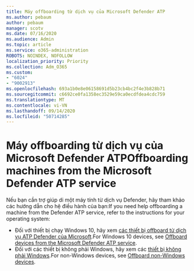 ```yaml
---
title: Máy offboarding từ dịch vụ của Microsoft Defender ATP
ms.author: pebaum
author: pebaum
manager: scotv
ms.date: 07/16/2020
ms.audience: Admin
ms.topic: article
ms.service: o365-administration
ROBOTS: NOINDEX, NOFOLLOW
localization_priority: Priority
ms.collection: Adm_O365
ms.custom:
- "6024"
- "9002913"
ms.openlocfilehash: 693a1b0e8e06158691d5b23cb4bc2f4e3b828b71
ms.sourcegitcommit: c6692ce0fa1358ec3529e59ca0ecdfdea4cdc759
ms.translationtype: MT
ms.contentlocale: vi-VN
ms.lasthandoff: 09/14/2020
ms.locfileid: "50714285"
---
```

# <a name="offboarding-machines-from-the-microsoft-defender-atp-service"></a><span data-ttu-id="22205-102">Máy offboarding từ dịch vụ của Microsoft Defender ATP</span><span class="sxs-lookup"><span data-stu-id="22205-102">Offboarding machines from the Microsoft Defender ATP service</span></span>

<span data-ttu-id="22205-103">Nếu bạn cần trợ giúp di một máy tính từ dịch vụ Defender, hãy tham khảo các hướng dẫn cho hệ điều hành của bạn:</span><span class="sxs-lookup"><span data-stu-id="22205-103">If you need help offboarding a machine from the Defender ATP service, refer to the instructions for your operating system:</span></span>  

- <span data-ttu-id="22205-104">Đối với thiết bị chạy Windows 10, hãy xem [các thiết bị offboard từ dịch vụ ATP Defender của Microsoft](https://docs.microsoft.com/windows/security/threat-protection/microsoft-defender-atp/offboard-machines#offboard-windows-10-devices).</span><span class="sxs-lookup"><span data-stu-id="22205-104">For Windows 10 devices, see [Offboard devices from the Microsoft Defender ATP service](https://docs.microsoft.com/windows/security/threat-protection/microsoft-defender-atp/offboard-machines#offboard-windows-10-devices).</span></span>
- <span data-ttu-id="22205-105">Đối với các thiết bị không phải Windows, hãy xem các [thiết bị không phải Windows](https://docs.microsoft.com/windows/security/threat-protection/microsoft-defender-atp/configure-endpoints-non-windows#offboard-non-windows-devices).</span><span class="sxs-lookup"><span data-stu-id="22205-105">For non-Windows devices, see [Offboard non-Windows devices](https://docs.microsoft.com/windows/security/threat-protection/microsoft-defender-atp/configure-endpoints-non-windows#offboard-non-windows-devices).</span></span>